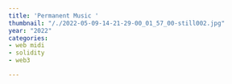 ```yaml
---
title: 'Permanent Music '
thumbnail: "/./2022-05-09-14-21-29-00_01_57_00-still002.jpg"
year: "2022"
categories:
- web midi
- solidity
- web3

---
```

